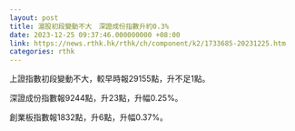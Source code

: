 ```yaml
---
layout: post
title: 滬股初段變動不大　深證成份指數升約0.3%
date: 2023-12-25 09:37:46.000000000 +08:00
link: https://news.rthk.hk/rthk/ch/component/k2/1733685-20231225.htm
categories: rthk
---
```


上證指數初段變動不大，較早時報29155點，升不足1點。

深證成份指數報9244點，升23點，升幅0.25%。

創業板指數報1832點，升6點，升幅0.37%。
